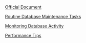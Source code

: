 [Official Document](https://www.postgresql.org/docs/current/)

[Routine Database Maintenance Tasks](https://www.postgresql.org/docs/current/maintenance.html)

[Monitoring Database Activity](https://www.postgresql.org/docs/current/monitoring.html)

[Performance Tips](https://www.postgresql.org/docs/current/performance-tips.html)





